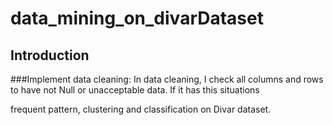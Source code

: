 # data_mining_on_divarDataset

## Introduction
###Implement data cleaning:
In data cleaning, I check all columns and rows to have not Null or unacceptable data. If it has this situations 

frequent pattern, 
clustering
and classification 
on Divar dataset.
